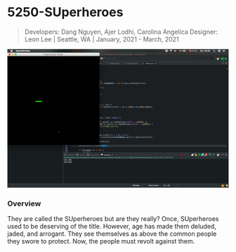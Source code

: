 # 5250-SUperheroes


> Developers: Dang Nguyen, Ajer Lodhi, Carolina Angelica
> Designer: Leon Lee
> |  Seattle, WA
> |  January, 2021 - March, 2021


![Home Page 1](https://github.com/nsdang/snake-game/blob/master/Screenshot%202019-10-13%20at%2016.28.03.png)


### Overview
They are called the SUperheroes but are they really? Once, SUperheroes used to be deserving of the title. However, age has made them deluded, jaded, and arrogant. They see themselves as above the common people they swore to protect. Now, the people must revolt against them.

